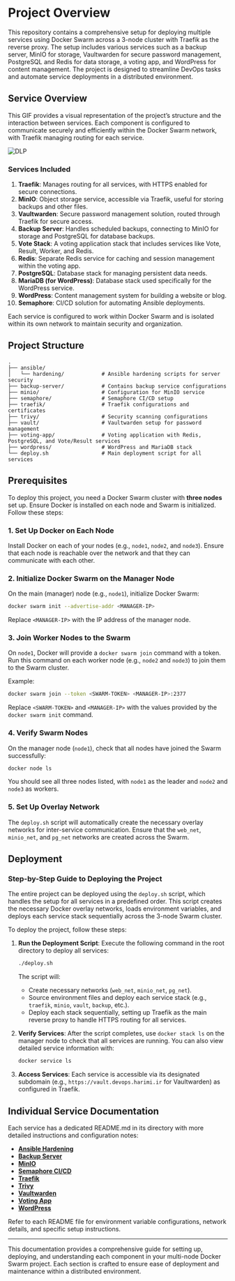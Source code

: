 # Project Overview

This repository contains a comprehensive setup for deploying multiple services using Docker Swarm across a 3-node cluster with Traefik as the reverse proxy. The setup includes various services such as a backup server, MinIO for storage, Vaultwarden for secure password management, PostgreSQL and Redis for data storage, a voting app, and WordPress for content management. The project is designed to streamline DevOps tasks and automate service deployments in a distributed environment.

## Service Overview

This GIF provides a visual representation of the project’s structure and the interaction between services. Each component is configured to communicate securely and efficiently within the Docker Swarm network, with Traefik managing routing for each service.

![DLP](dlp.gif)


### Services Included

1. **Traefik**: Manages routing for all services, with HTTPS enabled for secure connections.
2. **MinIO**: Object storage service, accessible via Traefik, useful for storing backups and other files.
3. **Vaultwarden**: Secure password management solution, routed through Traefik for secure access.
4. **Backup Server**: Handles scheduled backups, connecting to MinIO for storage and PostgreSQL for database backups.
5. **Vote Stack**: A voting application stack that includes services like Vote, Result, Worker, and Redis.
6. **Redis**: Separate Redis service for caching and session management within the voting app.
7. **PostgreSQL**: Database stack for managing persistent data needs.
8. **MariaDB (for WordPress)**: Database stack used specifically for the WordPress service.
9. **WordPress**: Content management system for building a website or blog.
10. **Semaphore**: CI/CD solution for automating Ansible deployments.

Each service is configured to work within Docker Swarm and is isolated within its own network to maintain security and organization.

## Project Structure

```
.
├── ansible/
│   └── hardening/            # Ansible hardening scripts for server security
├── backup-server/            # Contains backup service configurations
├── minio/                    # Configuration for MinIO service
├── semaphore/                # Semaphore CI/CD setup
├── traefik/                  # Traefik configurations and certificates
├── trivy/                    # Security scanning configurations
├── vault/                    # Vaultwarden setup for password management
├── voting-app/               # Voting application with Redis, PostgreSQL, and Vote/Result services
├── wordpress/                # WordPress and MariaDB stack
└── deploy.sh                 # Main deployment script for all services
```

## Prerequisites

To deploy this project, you need a Docker Swarm cluster with **three nodes** set up. Ensure Docker is installed on each node and Swarm is initialized. Follow these steps:

### 1. Set Up Docker on Each Node

Install Docker on each of your nodes (e.g., `node1`, `node2`, and `node3`). Ensure that each node is reachable over the network and that they can communicate with each other.


### 2. Initialize Docker Swarm on the Manager Node

On the main (manager) node (e.g., `node1`), initialize Docker Swarm:

```bash
docker swarm init --advertise-addr <MANAGER-IP>
```

Replace `<MANAGER-IP>` with the IP address of the manager node.

### 3. Join Worker Nodes to the Swarm

On `node1`, Docker will provide a `docker swarm join` command with a token. Run this command on each worker node (e.g., `node2` and `node3`) to join them to the Swarm cluster.

Example:

```bash
docker swarm join --token <SWARM-TOKEN> <MANAGER-IP>:2377
```

Replace `<SWARM-TOKEN>` and `<MANAGER-IP>` with the values provided by the `docker swarm init` command.

### 4. Verify Swarm Nodes

On the manager node (`node1`), check that all nodes have joined the Swarm successfully:

```bash
docker node ls
```

You should see all three nodes listed, with `node1` as the leader and `node2` and `node3` as workers.

### 5. Set Up Overlay Network

The `deploy.sh` script will automatically create the necessary overlay networks for inter-service communication. Ensure that the `web_net`, `minio_net`, and `pg_net` networks are created across the Swarm.

## Deployment

### Step-by-Step Guide to Deploying the Project

The entire project can be deployed using the `deploy.sh` script, which handles the setup for all services in a predefined order. This script creates the necessary Docker overlay networks, loads environment variables, and deploys each service stack sequentially across the 3-node Swarm cluster.

To deploy the project, follow these steps:

1. **Run the Deployment Script**:
    Execute the following command in the root directory to deploy all services:
    ```bash
    ./deploy.sh
    ```

   The script will:
   - Create necessary networks (`web_net`, `minio_net`, `pg_net`).
   - Source environment files and deploy each service stack (e.g., `traefik`, `minio`, `vault`, `backup`, etc.).
   - Deploy each stack sequentially, setting up Traefik as the main reverse proxy to handle HTTPS routing for all services.

2. **Verify Services**:
   After the script completes, use `docker stack ls` on the manager node to check that all services are running. You can also view detailed service information with:
   ```bash
   docker service ls
   ```

3. **Access Services**:
   Each service is accessible via its designated subdomain (e.g., `https://vault.devops.harimi.ir` for Vaultwarden) as configured in Traefik.

## Individual Service Documentation

Each service has a dedicated README.md in its directory with more detailed instructions and configuration notes:
- **[Ansible Hardening](ansible/hardening/README.md)**
- **[Backup Server](backup-server/README.md)**
- **[MinIO](minio/README.md)**
- **[Semaphore CI/CD](semaphore/README.md)**
- **[Traefik](traefik/README.md)**
- **[Trivy](trivy/README.md)**
- **[Vaultwarden](vault/README.md)**
- **[Voting App](voting-app/README.md)**
- **[WordPress](wordpress/README.md)**

Refer to each README file for environment variable configurations, network details, and specific setup instructions.

---

This documentation provides a comprehensive guide for setting up, deploying, and understanding each component in your multi-node Docker Swarm project. Each section is crafted to ensure ease of deployment and maintenance within a distributed environment.